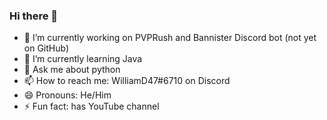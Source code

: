 ### Hi there 👋


- 🔭 I’m currently working on PVPRush and Bannister Discord bot (not yet on GitHub)
- 🌱 I’m currently learning Java
- 💬 Ask me about python
- 📫 How to reach me: WilliamD47#6710 on Discord
- 😄 Pronouns: He/Him
- ⚡ Fun fact: has YouTube channel
